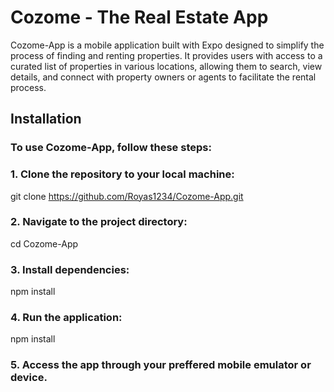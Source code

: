 # Cozome - The Real Estate App
Cozome-App is a mobile application built with Expo designed to simplify the process of finding and renting properties. It provides users with access to a curated list of properties in various locations, allowing them to search, view details, and connect with property owners or agents to facilitate the rental process.
## Installation
### To use Cozome-App, follow these steps:
<!-- start:code block -->
### 1. Clone the repository to your local machine:
git clone https://github.com/Royas1234/Cozome-App.git
### 2. Navigate to the project directory:
cd Cozome-App
### 3.  Install dependencies:
npm install
### 4. Run the application:
npm install
### 5. Access the app through your preffered mobile emulator or device.
<!-- end:code block -->





